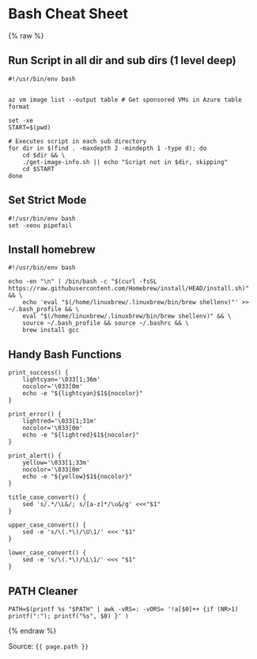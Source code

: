 # Bash Cheat Sheet

{% raw  %}

## Run Script in all dir and sub dirs (1 level deep)
```
#!/usr/bin/env bash


az vm image list --output table # Get sponsored VMs in Azure table format

set -xe
START=$(pwd)

# Executes script in each sub directory
for dir in $(find . -maxdepth 2 -mindepth 1 -type d); do
    cd $dir && \
    ./get-image-info.sh || echo "Script not in $dir, skipping"
    cd $START
done
```

## Set Strict Mode
```
#!/usr/bin/env bash
set -xeou pipefail
```

## Install homebrew
```shell
#!/usr/bin/env bash

echo -en "\n" | /bin/bash -c "$(curl -fsSL https://raw.githubusercontent.com/Homebrew/install/HEAD/install.sh)" && \
    echo 'eval "$(/home/linuxbrew/.linuxbrew/bin/brew shellenv)"' >> ~/.bash_profile && \
    eval "$(/home/linuxbrew/.linuxbrew/bin/brew shellenv)" && \
    source ~/.bash_profile && source ~/.bashrc && \
    brew install gcc 
```

## Handy Bash Functions
```
print_success() {
    lightcyan='\033[1;36m'
    nocolor='\033[0m'
    echo -e "${lightcyan}$1${nocolor}"
}

print_error() {
    lightred='\033[1;31m'
    nocolor='\033[0m'
    echo -e "${lightred}$1${nocolor}"
}

print_alert() {
    yellow='\033[1;33m'
    nocolor='\033[0m'
    echo -e "${yellow}$1${nocolor}"
}

title_case_convert() {
    sed 's/.*/\L&/; s/[a-z]*/\u&/g' <<<"$1"
}

upper_case_convert() {
    sed -e 's/\(.*\)/\U\1/' <<< "$1"
}

lower_case_convert() {
    sed -e 's/\(.*\)/\L\1/' <<< "$1"
}

```

## PATH Cleaner
```
PATH=$(printf %s "$PATH" | awk -vRS=: -vORS= '!a[$0]++ {if (NR>1) printf(":"); printf("%s", $0) }' )
```
{% endraw  %}

Source: `{{ page.path }}`
